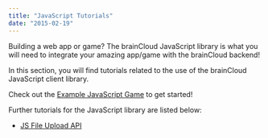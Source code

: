 ```yaml
---
title: "JavaScript Tutorials"
date: "2015-02-19"
---
```


Building a web app or game? The brainCloud JavaScript library is what you will need to integrate your amazing app/game with the brainCloud backend!

In this section, you will find tutorials related to the use of the brainCloud JavaScript client library.

Check out the [Example JavaScript Game](/apidocs/tutorials/javascript-tutorials/javascript-example-game/ "Javascript Example Game") to get started!

Further tutorials for the JavaScript library are listed below:

- [JS File Upload API](/apidocs/tutorials/javascript-tutorials/js-file-upload/)
